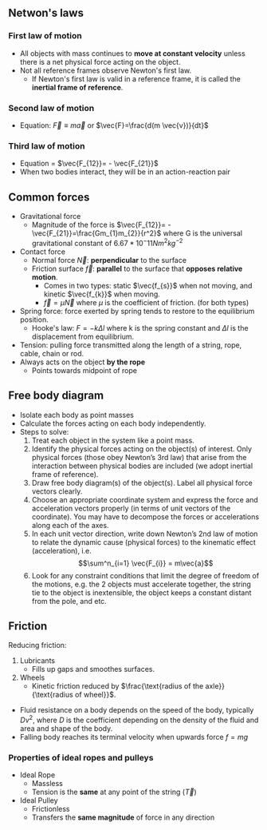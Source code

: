 ## Netwon's laws

### First law of motion
- All objects with mass continues to **move at constant velocity** unless there is a net physical force acting on the object.
- Not all reference frames observe Newton's first law.
	- If Newton's first law is valid in a reference frame, it is called the **inertial frame of reference**.
### Second law of motion
- Equation: $\vec{F} \equiv m\vec{a}$ or $\vec{F}=\frac{d(m \vec{v})}{dt}$
### Third law of motion
- Equation = $\vec{F_{12}}= - \vec{F_{21}}$
- When two bodies interact, they will be in an action-reaction pair
## Common forces
- Gravitational force
	- Magnitude of the force is $\vec{F_{12}}= - \vec{F_{21}}=\frac{Gm_{1}m_{2}}{r^2}$ where G is the universal gravitational constant of $6.67 * 10^-11 Nm^2 kg^{-2}$
- Contact force
	- Normal force $\vec{N}$: **perpendicular** to the surface
	- Friction surface $\vec{f}$: **parallel** to the surface that **opposes relative motion**.
		- Comes in two types: static $\vec{f_{s}}$ when not moving, and kinetic $\vec{f_{k}}$ when moving.
		- $\vec{f} = \mu \vec{N}$ where $\mu$ is the coefficient of friction. (for both types)
- Spring force: force exerted by spring tends to restore to the equilibrium position.
	- Hooke's law: $F = -k Δ l$ where k is the spring constant and $Δ l$ is the displacement from equilibrium.
- Tension: pulling force transmitted along the length of a string, rope, cable, chain or rod.
- Always acts on the object **by the rope**
	- Points towards midpoint of rope
## Free body diagram
- Isolate each body as point masses
- Calculate the forces acting on each body independently.
- Steps to solve:
	1. Treat each object in the system like a point mass.
	2. Identify the physical forces acting on the object(s) of interest. Only physical forces (those obey Newton’s 3rd law) that arise from the interaction between physical bodies are included (we adopt inertial frame of reference).
	3. Draw free body diagram(s) of the object(s). Label all physical force vectors clearly.
	4. Choose an appropriate coordinate system and express the force and acceleration vectors properly (in terms of unit vectors of the coordinate). You may have to decompose the forces or accelerations along each of the axes.
	5. In each unit vector direction, write down Newton’s 2nd law of motion to relate the dynamic cause (physical forces) to the kinematic effect (acceleration), i.e. $$\sum^n_{i=1} \vec{F_{i}} = m\vec{a}$$
	6. Look for any constraint conditions that limit the degree of freedom of the motions, e.g. the 2 objects must accelerate together, the string tie to the object is inextensible, the object keeps a constant distant from the pole, and etc.
## Friction
Reducing friction:
1. Lubricants
	- Fills up gaps and smoothes surfaces.
2. Wheels
	- Kinetic friction reduced by $\frac{\text{radius of the axle}}{\text{radius of wheel}}$.

- Fluid resistance on a body depends on the speed of the body, typically $Dv^2$, where $D$ is the coefficient depending on the density of the fluid and area and shape of the body.
- Falling body reaches its terminal velocity when upwards force $f = mg$
### Properties of ideal ropes and pulleys
- Ideal Rope
	- Massless
	- Tension is the **same** at any point of the string ($\vec{T}$)
- Ideal Pulley
	- Frictionless
	- Transfers the **same magnitude** of force in any direction
